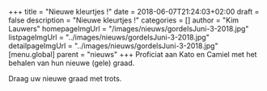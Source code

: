 +++
title = "Nieuwe kleurtjes !"
date = 2018-06-07T21:24:03+02:00
draft = false
description = "Nieuwe kleurtjes !"
categories = []
author = "Kim Lauwers"
homepageImgUrl = "/images/nieuws/gordelsJuni-3-2018.jpg"
listpageImgUrl = "../images/nieuws/gordelsJuni-3-2018.jpg"
detailpageImgUrl = "../images/nieuws/gordelsJuni-3-2018.jpg"
[menu.global]
    parent = "nieuws"
+++
Proficiat aan Kato en Camiel met het behalen van hun nieuwe (gele) graad.

Draag uw nieuwe graad met trots.